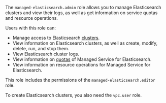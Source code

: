 The `managed-elasticsearch.admin` role allows you to manage Elasticsearch clusters and view their logs, as well as get information on service quotas and resource operations.

Users with this role can:
* Manage access to Elasticsearch [clusters](../../managed-elasticsearch/concepts/index.md).
* View information on Elasticsearch clusters, as well as create, modify, delete, run, and stop them.
* View Elasticsearch cluster logs.
* View information on [quotas](../../managed-elasticsearch/concepts/limits.md#mes-quotas) of Managed Service for Elasticsearch.
* View information on resource operations for Managed Service for Elasticsearch.

This role includes the permissions of the `managed-elasticsearch.editor` role.

To create Elasticsearch clusters, you also need the `vpc.user` role.